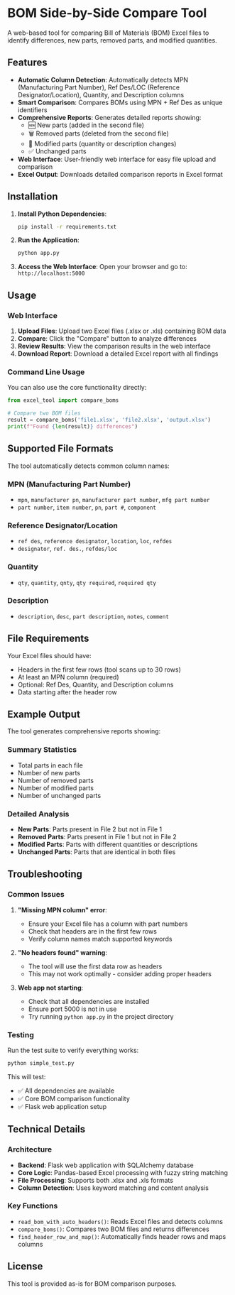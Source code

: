 # BOM Side-by-Side Compare Tool

A web-based tool for comparing Bill of Materials (BOM) Excel files to identify differences, new parts, removed parts, and modified quantities.

## Features

- **Automatic Column Detection**: Automatically detects MPN (Manufacturing Part Number), Ref Des/LOC (Reference Designator/Location), Quantity, and Description columns
- **Smart Comparison**: Compares BOMs using MPN + Ref Des as unique identifiers
- **Comprehensive Reports**: Generates detailed reports showing:
  - 🆕 New parts (added in the second file)
  - 🗑️ Removed parts (deleted from the second file)
  - 🔄 Modified parts (quantity or description changes)
  - ✅ Unchanged parts
- **Web Interface**: User-friendly web interface for easy file upload and comparison
- **Excel Output**: Downloads detailed comparison reports in Excel format

## Installation

1. **Install Python Dependencies**:
   ```bash
   pip install -r requirements.txt
   ```

2. **Run the Application**:
   ```bash
   python app.py
   ```

3. **Access the Web Interface**:
   Open your browser and go to: `http://localhost:5000`

## Usage

### Web Interface

1. **Upload Files**: Upload two Excel files (.xlsx or .xls) containing BOM data
2. **Compare**: Click the "Compare" button to analyze differences
3. **Review Results**: View the comparison results in the web interface
4. **Download Report**: Download a detailed Excel report with all findings

### Command Line Usage

You can also use the core functionality directly:

```python
from excel_tool import compare_boms

# Compare two BOM files
result = compare_boms('file1.xlsx', 'file2.xlsx', 'output.xlsx')
print(f"Found {len(result)} differences")
```

## Supported File Formats

The tool automatically detects common column names:

### MPN (Manufacturing Part Number)
- `mpn`, `manufacturer pn`, `manufacturer part number`, `mfg part number`
- `part number`, `item number`, `pn`, `part #`, `component`

### Reference Designator/Location
- `ref des`, `reference designator`, `location`, `loc`, `refdes`
- `designator`, `ref. des.`, `refdes/loc`

### Quantity
- `qty`, `quantity`, `qnty`, `qty required`, `required qty`

### Description
- `description`, `desc`, `part description`, `notes`, `comment`

## File Requirements

Your Excel files should have:
- Headers in the first few rows (tool scans up to 30 rows)
- At least an MPN column (required)
- Optional: Ref Des, Quantity, and Description columns
- Data starting after the header row

## Example Output

The tool generates comprehensive reports showing:

### Summary Statistics
- Total parts in each file
- Number of new parts
- Number of removed parts  
- Number of modified parts
- Number of unchanged parts

### Detailed Analysis
- **New Parts**: Parts present in File 2 but not in File 1
- **Removed Parts**: Parts present in File 1 but not in File 2
- **Modified Parts**: Parts with different quantities or descriptions
- **Unchanged Parts**: Parts that are identical in both files

## Troubleshooting

### Common Issues

1. **"Missing MPN column" error**:
   - Ensure your Excel file has a column with part numbers
   - Check that headers are in the first few rows
   - Verify column names match supported keywords

2. **"No headers found" warning**:
   - The tool will use the first data row as headers
   - This may not work optimally - consider adding proper headers

3. **Web app not starting**:
   - Check that all dependencies are installed
   - Ensure port 5000 is not in use
   - Try running `python app.py` in the project directory

### Testing

Run the test suite to verify everything works:

```bash
python simple_test.py
```

This will test:
- ✅ All dependencies are available
- ✅ Core BOM comparison functionality
- ✅ Flask web application setup

## Technical Details

### Architecture
- **Backend**: Flask web application with SQLAlchemy database
- **Core Logic**: Pandas-based Excel processing with fuzzy string matching
- **File Processing**: Supports both .xlsx and .xls formats
- **Column Detection**: Uses keyword matching and content analysis

### Key Functions
- `read_bom_with_auto_headers()`: Reads Excel files and detects columns
- `compare_boms()`: Compares two BOM files and returns differences
- `find_header_row_and_map()`: Automatically finds header rows and maps columns

## License

This tool is provided as-is for BOM comparison purposes. 